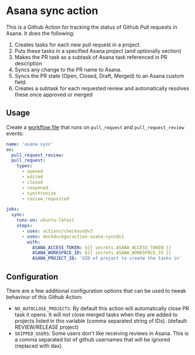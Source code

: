 # Asana sync action

This is a Github Action for tracking the status of Github Pull requests in Asana. It does the following:

1.  Creates tasks for each new pull request in a project.
2.  Puts these tasks in a specified Asana project (and optionally section)
3.  Makes the PR task as a subtask of Asana task referenced in PR description
4.  Syncs any change to the PR name to Asana.
5.  Syncs the PR state (Open, Closed, Draft, Merged) to an Asana custom field.
6.  Creates a subtask for each requested review and automatically resolves these once approved or merged

## Usage

Create a [workflow file](./.github/workflows/asana.yml) that runs on
`pull_request` and `pull_request_review` events:

```yml
name: 'asana sync'
on:
  pull_request_review:
  pull_request:
    types:
      - opened
      - edited
      - closed
      - reopened
      - synchronize
      - review_requested

jobs:
  sync:
    runs-on: ubuntu-latest
    steps:
      - uses: actions/checkout@v3
      - uses: duckduckgo/action-asana-sync@v1
        with:
          ASANA_ACCESS_TOKEN: ${{ secrets.ASANA_ACCESS_TOKEN }}
          ASANA_WORKSPACE_ID: ${{ secrets.ASANA_WORKSPACE_ID }}
          ASANA_PROJECT_ID: 'GID of project to create the tasks in'
```

## Configuration

There are a few additional configuration options that can be used to tweak
behaviour of this Github Action:

- `NO_AUTOCLOSE_PROJECTS`: By default this action will automatically close PR
  task it opens. It will not close merged tasks when they are added to projects
  listed in this variable (comma separated string of IDs). (default: REVIEW/RELEASE project)
- `SKIPPED_USERS`: Some users don't like receiving reviews in Asana. This is a
  comma separated list of github usernames that will be ignored (replaced with
  dax).
